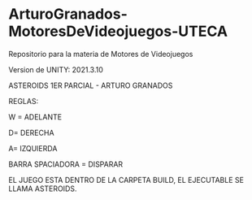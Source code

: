 # ArturoGranados-MotoresDeVideojuegos-UTECA
Repositorio para la materia de Motores de Videojuegos

Version de UNITY: 2021.3.10

ASTEROIDS 1ER PARCIAL - ARTURO GRANADOS

REGLAS:

W = ADELANTE

D= DERECHA

A= IZQUIERDA

BARRA SPACIADORA = DISPARAR


EL JUEGO ESTA DENTRO DE LA CARPETA BUILD, EL EJECUTABLE SE LLAMA ASTEROIDS.
